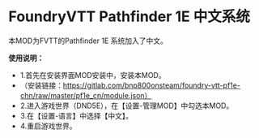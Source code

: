 # FoundryVTT Pathfinder 1E 中文系统

本MOD为FVTT的Pathfinder 1E 系统加入了中文。

**使用说明：**

* 1.首先在安装界面MOD安装中，安装本MOD。
* （安装链接：https://gitlab.com/bnp800onsteam/foundry-vtt-pf1e-chn/raw/master/pf1e_cn/module.json）
* 2.进入游戏世界（DND5E），在【设置-管理MOD】中勾选本MOD。
* 3.在【设置-语言】中选择【中文】。
* 4.重启游戏世界。
